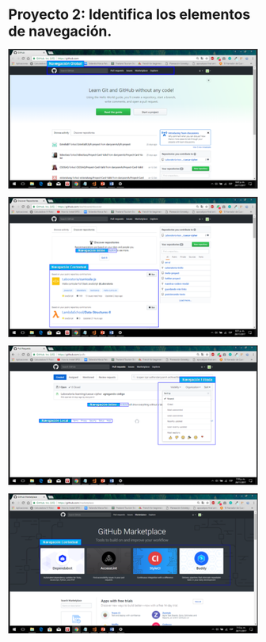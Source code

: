 # Proyecto 2: Identifica los elementos de navegación.

![imagen1](../assets/images/github/imagen1.png)

![imagen1](../assets/images/github/imagen2.png)

![imagen1](../assets/images/github/imagen3.png)

![imagen1](../assets/images/github/imagen4.png)
